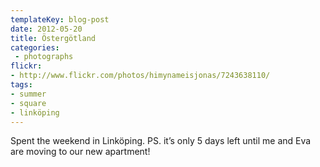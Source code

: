 ```yaml
---
templateKey: blog-post
date: 2012-05-20
title: Östergötland
categories:
 - photographs
flickr:
- http://www.flickr.com/photos/himynameisjonas/7243638110/
tags:
- summer
- square
- linköping
---
```


Spent the weekend in Linköping. PS. it’s only 5 days left until me and Eva are moving to our new apartment!
